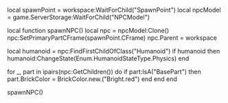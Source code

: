 local spawnPoint = workspace:WaitForChild("SpawnPoint")
local npcModel = game.ServerStorage:WaitForChild("NPCModel")

local function spawnNPC()
    local npc = npcModel:Clone()
    npc:SetPrimaryPartCFrame(spawnPoint.CFrame)
    npc.Parent = workspace
    
   local humanoid = npc:FindFirstChildOfClass("Humanoid")
    if humanoid then
        humanoid:ChangeState(Enum.HumanoidStateType.Physics)
    end

  for _, part in ipairs(npc:GetChildren()) do
        if part:IsA("BasePart") then
            part.BrickColor = BrickColor.new.("Bright.red") 
        end
    end
end

spawnNPC()
